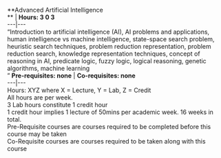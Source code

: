 **Advanced Artificial Intelligence  
** | **Hours: 3 0 3**  
---|---  
“Introduction to artificial intelligence (AI), AI problems and applications, human intelligence vs machine intelligence, state-space search problem, heuristic search techniques, problem reduction representation, problem reduction search, knowledge representation techniques, concept of reasoning in AI, predicate logic, fuzzy logic, logical reasoning, genetic algorithms, machine learning  
” 
**Pre-requisites: none** | **Co-requisites: none**  
---|---  
Hours: XYZ where X = Lecture, Y = Lab, Z = Credit  
All hours are per week.  
3 Lab hours constitute 1 credit hour  
1 credit hour implies 1 lecture of 50mins per academic week. 16 weeks in total.  
Pre-Requisite courses are courses required to be completed before this course may be taken  
Co-Requisite courses are courses required to be taken along with this course
